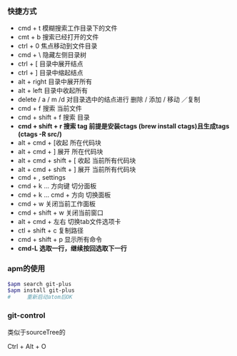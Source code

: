 

### 快捷方式

* cmd + t	模糊搜索工作目录下的文件
* cmt + b	搜索已经打开的文件
* ctrl + 0	焦点移动到文件目录
* cmd + \	隐藏左侧目录树
* ctrl + [	目录中展开结点
* ctrl + ]	目录中缩起结点
* alt + right 目录中展开所有
* alt + left  目录中收起所有
* delete / a / m /d	对目录选中的结点进行 删除 / 添加 / 移动 ／复制
* cmd + f	搜索 当前文件
* cmd + shift + f	搜索 目录
* __cmd + shift + r	搜索 tag 前提是安装ctags (brew install ctags)且生成tags (ctags -R src/)__
* alt + cmd + [收起 所在代码块
* alt + cmd + ]	展开 所在代码块
* alt + cmd + shift + [	收起 当前所有代码块
* alt + cmd + shift + ]	展开 当前所有代码块
* cmd + ,	settings
* cmd + k ... 方向键	切分面板
* cmd + k ... cmd + 方向	切换面板
* cmd + w	关闭当前工作面板
* cmd + shift + w 关闭当前窗口
* alt + cmd + 左右	切换tab文件选项卡
* ctl + shift + c  复制路径
* cmd + shift + p  显示所有命令
* __cmd-L 选取一行，继续按回选取下一行__

### apm的使用
```bash
$apm search git-plus
$apm install git-plus
#     重新启动atom后OK
```

### git-control

类似于sourceTree的

Ctrl + Alt + O
